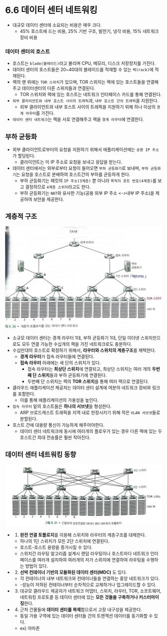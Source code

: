 # 6.6 데이터 센터 네트워킹

- 대규모 데이터 센터에 소요되는 비용은 매우 크다.
  - 45% 호스트에 드는 비용, 25% 기반 구조, 발전기, 냉각 비용, 15% 네트워크 장비 비용

### 데이터 센터의 호스트

- 호스트는 `blade(블레이드)`라고 불리며 CPU, 메모리, 디스크 저장장치를 가진다.
- 데이터 센터의 호스트들은 20~40대의 블레이드를 적재할 수 있는 `랙(rack)`에 적재된다.
- 랙의 맨 위에는 `TOR 스위치`가 있으며, TOR 스위치는 랙에 있는 호스트들을 연결해주고 데이터센터의 다른 스위치들과 연결된다.
  - TOR 스위치와 랙에 있는 호스트는 네트워크 인터페이스 카드를 통해 연결된다.
- `외부 클라이언트와 내부 호스트 사이의 트래픽`과, `내부 호스트 간의 트래픽`을 지원한다.
  - 외부 클라이언트와 내부 호스트 사이의 트래픽을 지원하기 위해 하나 이상의 `경계 라우터`를 가진다.
- `데이터 센터 네트워크`는 랙을 서로 연결해주고 랙을 `경계 라우터`에 연결한다.

## 부하 균등화

- 외부 클라이언트로부터의 요청을 지원하기 위해서 애플리케이션에는 `공용 IP 주소`가 할당된다.
  - 클라이언트는 이 IP 주소로 요청을 보내고 응답을 받는다.
- 데이터 센터에서는 외부로부터 요청이 들어오면 `부하 균등화기`로 보내며, `부하 균등화기`는 요청을 호스트로 분배하여 호스트간의 부하를 균등하게 한다.
  - 부하 균등화기는 패킷의 `IP 주소(3계층)` 뿐 아니라 `목적지 포트 번호(4계층)`를 보고 결정하므로 `4계층 스위치`라고도 한다.
  - 부하 균등화기는 `NAT`와 유사한 기능(공용 외부 IP 주소 <->내부 IP 주소)을 제공하여 보안을 제공한다.

## 계층적 구조

![img.png](img/img_13.png)

- 소규모 데이터 센터는 경계 라우터 1대, 부하 균등화기 1대, 단일 이더넷 스위치만으로도 모두 연결 가능한 수십개의 랙을 가진 네트워크로도 충분하다.
- 수십만대의 호스트로 확장하기 위해서, **라우터와 스위치의 계층구조**를 채택한다.
  - **경계 라우터**가 접속 라우터들에 연결된다.
  - **접속 라우터** 아래에는 세 단의 스위치가 있다.
    - 접속 라우터는 **최상단 스위치**에 연결되고, 최상단 스위치는 여러 개의 **두번째 단 스위치**들과 부하 균등화기에 연결된다.
    - 두번째 단 스위치는 랙의 **TOR 스위치**를 통해 여러 랙으로 연결된다.
- 클라우드 애플리케이션 제공자는 데이터 센터 설계에 여분의 네트워크 장비와 링크를 포함한다.
  - 이를 통해 애플리케이션의 가용성을 높인다.
- `접속 라우터` 밑의 호스트들은 **하나의 서브넷**을 형성한다.
  - ARP 브로드캐스트 트래픽을 지역 내로 한정시키기 위해 작은 `VLAN 서브넷`들로 분할된다.
- 호스트 간에 대용량 통신이 가능하게 해주어야한다.
  - 데이터 센터 네트워크에 동시에 여러개의 플로우가 있는 경우 다른 랙에 있는 두 호스트간 최대 전송률은 훨씬 작아진다.

## 데이터 센터 네트워킹 동향

![img.png](img/img_14.png)

-
  1. **완전 연결 토폴로지**를 이용해 스위치와 라우터의 계층구조를 대체한다.

  - 하나의 1단 스위치가 모든 2단 스위치에 연결된다.
  - 호스트-호스트 용량을 증가시킬 수 있다.
  - 스위치간 라우팅 알고리즘 설계시 랜덤 라우팅이나 호스트마다 네트워크 인터페이스를 여러개 설치하여 여러개의 저가 스위치에 연결하여 라우팅을 수행하는 방법이 있다.
-
  2. **선박 컨테이너 기반의 모듈화된 데이터 센터(MDC)** 도 있다.

  - 각 컨테이너의 내부 네트워크와 컨테이너들을 연결하는 중앙 네트워크가 있다.
  - -성능이 저하된 컨테이너부터 순차적으로 교체하거나 업그레이드할 수 있다.
-
  3. 대규모 클라우드 제공자가 네트워크 어댑터, 스위치, 라우터, TOR, 소프트웨어, 네트워킹 프로토콜 등 데이터 센터에 있는 **모든 것들을 구축하거나 커스터마이징**한다.
-
  4. 근처 건물들에 **데이터 센터를 복제**함으로서 고장 내구성을 제공한다.

  - 동일 가용 구역에 있는 데이터 센터들 간의 트랜잭션 데이터를 동기화할 수 있다.
  - ex) 아마존


